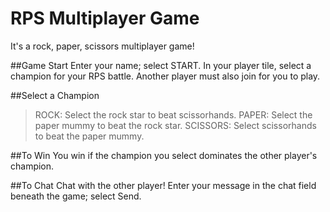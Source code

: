 # RPS Multiplayer Game
It's a rock, paper, scissors multiplayer game!

##Game Start
Enter your name; select START. 
In your player tile, select a champion for your RPS battle.
Another player must also join for you to play.

##Select a Champion
> ROCK: Select the rock star to beat scissorhands.
> PAPER: Select the paper mummy to beat the rock star.
> SCISSORS: Select scissorhands to beat the paper mummy.

##To Win
You win if the champion you select dominates the other player's champion.

##To Chat
Chat with the other player! Enter your message in the chat field beneath the game; select Send.

